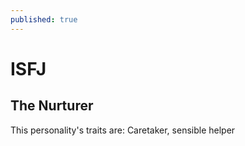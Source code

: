 ```yaml
---
published: true
---
```

# ISFJ

## The Nurturer

This personality's traits are:
 Caretaker, sensible helper
